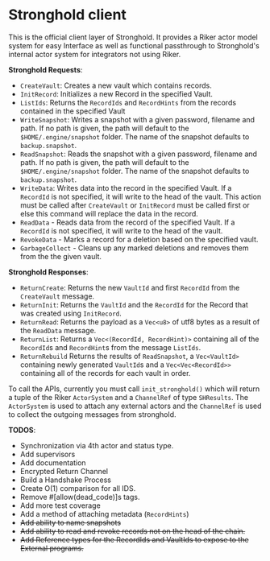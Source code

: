 # Stronghold client

This is the official client layer of Stronghold. It provides a Riker actor model system for easy Interface as well as functional passthrough to Stronghold's internal actor system for integrators not using Riker. 

**Stronghold Requests**: 
- `CreateVault`: Creates a new vault which contains records.
- `InitRecord`: Initializes a new Record in the specified Vault.
- `ListIds`: Returns the `RecordIds` and `RecordHints` from the records contained in the specified Vault
- `WriteSnapshot`:  Writes a snapshot with a given password, filename and path. If no path is given, the path will default to the `$HOME/.engine/snapshot` folder. The name of the snapshot defaults to `backup.snapshot`.
- `ReadSnapshot`:   Reads the snapshot with a given password, filename and path. If no path is given, the path will default to the `$HOME/.engine/snapshot` folder. The name of the snapshot defaults to `backup.snapshot`.
- `WriteData`: Writes data into the record in the specified Vault. If a `RecordId` is not specified, it will write to the head of the vault. This action must be called after `CreateVault` or `InitRecord` must be called first or else this command will replace the data in the record. 
- `ReadData` - Reads data from the record of the specified Vault. If a `RecordId` is not specified, it will write to the head of the vault.  
- `RevokeData` - Marks a record for a deletion based on the specified vault. 
- `GarbageCollect` - Cleans up any marked deletions and removes them from the the given vault. 

**Stronghold Responses**:
- `ReturnCreate`: Returns the new `VaultId` and first `RecordId` from the `CreateVault` message. 
- `ReturnInit`: Returns the `VaultId` and the `RecordId` for the Record that was created using `InitRecord`. 
- `ReturnRead`: Returns the payload as a `Vec<u8>` of utf8 bytes as a result of the `ReadData` message.
- `ReturnList`: Returns a `Vec<(RecordId, RecordHint)>` containing all of the `RecordId`s and `RecordHint`s from the message `ListIds`.
- `ReturnRebuild` Returns the results of `ReadSnapshot`, a `Vec<VaultId>` containing newly generated `VaultId`s and a `Vec<Vec<RecordId>>` containing all of the records for each vault in order.

To call the APIs, currently you must call `init_stronghold()` which will return a tuple of the Riker `ActorSystem` and a `ChannelRef` of type `SHResults`.  The `ActorSystem` is used to attach any external actors and the `ChannelRef` is used to collect the outgoing messages from stronghold. 

**TODOS**:
- Synchronization via 4th actor and status type.
- Add supervisors
- Add documentation
- Encrypted Return Channel
- Build a Handshake Process
- Create O(1) comparison for all IDS.
- Remove #[allow(dead_code)]s tags.
- Add more test coverage
- Add a method of attaching metadata (`RecordHints`)
- ~~Add ability to name snapshots~~
- ~~Add ability to read and revoke records not on the head of the chain.~~
- ~~Add Reference types for the RecordIds and VaultIds to expose to the External programs.~~
